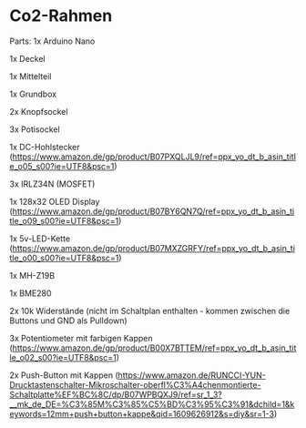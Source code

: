 # Co2-Rahmen

Parts:
1x Arduino Nano

1x Deckel

1x Mittelteil

1x Grundbox

2x Knopfsockel

3x Potisockel

1x DC-Hohlstecker (https://www.amazon.de/gp/product/B07PXQLJL9/ref=ppx_yo_dt_b_asin_title_o05_s00?ie=UTF8&psc=1)

3x IRLZ34N (MOSFET)

1x 128x32 OLED Display (https://www.amazon.de/gp/product/B07BY6QN7Q/ref=ppx_yo_dt_b_asin_title_o09_s00?ie=UTF8&psc=1)

1x 5v-LED-Kette (https://www.amazon.de/gp/product/B07MXZGRFY/ref=ppx_yo_dt_b_asin_title_o00_s00?ie=UTF8&psc=1)

1x MH-Z19B

1x BME280

2x 10k Widerstände (nicht im Schaltplan enthalten - kommen zwischen die Buttons und GND als Pulldown)

3x Potentiometer mit farbigen Kappen (https://www.amazon.de/gp/product/B00X7BTTEM/ref=ppx_yo_dt_b_asin_title_o02_s00?ie=UTF8&psc=1)

2x Push-Button mit Kappen (https://www.amazon.de/RUNCCI-YUN-Drucktastenschalter-Mikroschalter-oberfl%C3%A4chenmontierte-Schaltplatte%EF%BC%8C/dp/B07WPBQXJ9/ref=sr_1_3?__mk_de_DE=%C3%85M%C3%85%C5%BD%C3%95%C3%91&dchild=1&keywords=12mm+push+button+kappe&qid=1609626912&s=diy&sr=1-3)
